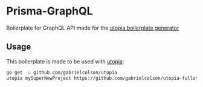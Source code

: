 # Prisma-GraphQL
Boilerplate for GraphQL API made for the
[utopia boilerplate generator](https://github.com/gabrielcolson/utopia)


## Usage
This boilerplate is made to be used with [utopia](https://github.com/gabrielcolson/utopia):
```bash
go get -u github.com/gabrielcolson/utopia
utopia mySuperNewProject https://github.com/gabrielcolson/utopia-fullstack.git
```
